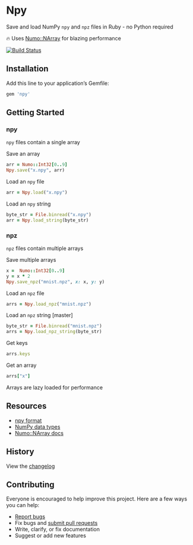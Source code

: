 # Npy

Save and load NumPy `npy` and `npz` files in Ruby - no Python required

:fire: Uses [Numo::NArray](https://github.com/ruby-numo/numo-narray) for blazing performance

[![Build Status](https://travis-ci.org/ankane/npy.svg?branch=master)](https://travis-ci.org/ankane/npy)

## Installation

Add this line to your application’s Gemfile:

```ruby
gem 'npy'
```

## Getting Started

### npy

`npy` files contain a single array

Save an array

```ruby
arr = Numo::Int32[0..9]
Npy.save("x.npy", arr)
```

Load an `npy` file

```ruby
arr = Npy.load("x.npy")
```

Load an `npy` string

```ruby
byte_str = File.binread("x.npy")
arr = Npy.load_string(byte_str)
```

### npz

`npz` files contain multiple arrays

Save multiple arrays

```ruby
x =  Numo::Int32[0..9]
y = x * 2
Npy.save_npz("mnist.npz", x: x, y: y)
```

Load an `npz` file

```ruby
arrs = Npy.load_npz("mnist.npz")
```

Load an `npz` string [master]

```ruby
byte_str = File.binread("mnist.npz")
arrs = Npy.load_npz_string(byte_str)
```

Get keys

```ruby
arrs.keys
```

Get an array

```ruby
arrs["x"]
```

Arrays are lazy loaded for performance

## Resources

- [npy format](https://docs.scipy.org/doc/numpy/reference/generated/numpy.lib.format.html#module-numpy.lib.format)
- [NumPy data types](https://docs.scipy.org/doc/numpy/user/basics.types.html)
- [Numo::NArray docs](https://ruby-numo.github.io/narray/narray/Numo/NArray.html)

## History

View the [changelog](https://github.com/ankane/npy/blob/master/CHANGELOG.md)

## Contributing

Everyone is encouraged to help improve this project. Here are a few ways you can help:

- [Report bugs](https://github.com/ankane/npy/issues)
- Fix bugs and [submit pull requests](https://github.com/ankane/npy/pulls)
- Write, clarify, or fix documentation
- Suggest or add new features

